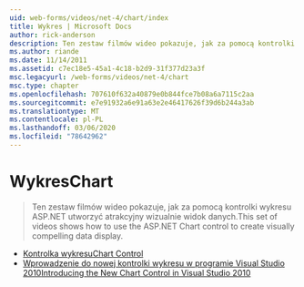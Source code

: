```yaml
---
uid: web-forms/videos/net-4/chart/index
title: Wykres | Microsoft Docs
author: rick-anderson
description: Ten zestaw filmów wideo pokazuje, jak za pomocą kontrolki wykresu ASP.NET utworzyć atrakcyjny wizualnie widok danych.
ms.author: riande
ms.date: 11/14/2011
ms.assetid: c7ec18e5-45a1-4c18-b2d9-31f377d23a3f
msc.legacyurl: /web-forms/videos/net-4/chart
msc.type: chapter
ms.openlocfilehash: 707610f632a40879e0b844fce7b08a6a7115c2aa
ms.sourcegitcommit: e7e91932a6e91a63e2e46417626f39d6b244a3ab
ms.translationtype: MT
ms.contentlocale: pl-PL
ms.lasthandoff: 03/06/2020
ms.locfileid: "78642962"
---
```

# <a name="chart"></a><span data-ttu-id="74e95-103">Wykres</span><span class="sxs-lookup"><span data-stu-id="74e95-103">Chart</span></span>

> <span data-ttu-id="74e95-104">Ten zestaw filmów wideo pokazuje, jak za pomocą kontrolki wykresu ASP.NET utworzyć atrakcyjny wizualnie widok danych.</span><span class="sxs-lookup"><span data-stu-id="74e95-104">This set of videos shows how to use the ASP.NET Chart control to create visually compelling data display.</span></span>

- [<span data-ttu-id="74e95-105">Kontrolka wykresu</span><span class="sxs-lookup"><span data-stu-id="74e95-105">Chart Control</span></span>](aspnet-4-quick-hit-chart-control.md)
- [<span data-ttu-id="74e95-106">Wprowadzenie do nowej kontrolki wykresu w programie Visual Studio 2010</span><span class="sxs-lookup"><span data-stu-id="74e95-106">Introducing the New Chart Control in Visual Studio 2010</span></span>](aspnet-4-how-do-i-introducing-the-new-chart-control-in-visual-studio-2010.md)
